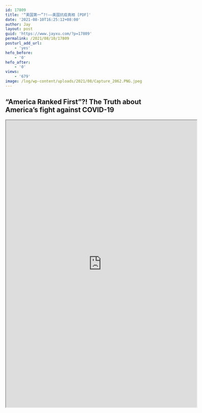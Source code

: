 ```yaml
---
id: 17809
title: '“美国第一”?!——美国抗疫真相 [PDF]'
date: '2021-08-10T16:25:12+08:00'
author: Jay
layout: post
guid: 'https://www.jayxu.com/?p=17809'
permalink: /2021/08/10/17809
posturl_add_url:
    - 'yes'
hefo_before:
    - '0'
hefo_after:
    - '0'
views:
    - '679'
image: /log/wp-content/uploads/2021/08/Capture_2062.PNG.jpeg
---
```


<!-- wp:heading -->
<h2><strong>“America Ranked First”?! The Truth about America’s fight against COVID-19</strong></h2>
<!-- /wp:heading -->

<!-- wp:algori-pdf-viewer/block-algori-pdf-viewer {"url":"https://www.jayxu.com/log/wp-content/uploads/2021/08/美国第一？美国抗疫真相（中英文版-）.pdf","height":900,"id":17810} -->
<div class="wp-block-algori-pdf-viewer-block-algori-pdf-viewer"><iframe class="wp-block-algori-pdf-viewer-block-algori-pdf-viewer-iframe" src="https://www.jayxu.com/wp-content/plugins/algori-pdf-viewer/dist/web/viewer.html?file=%2Flog%2Fwp-content%2Fuploads%2F2021%2F08%2F%E7%BE%8E%E5%9B%BD%E7%AC%AC%E4%B8%80%EF%BC%9F%E7%BE%8E%E5%9B%BD%E6%8A%97%E7%96%AB%E7%9C%9F%E7%9B%B8%EF%BC%88%E4%B8%AD%E8%8B%B1%E6%96%87%E7%89%88-%EF%BC%89.pdf" style="width:600px;height:900px"></iframe></div>
<!-- /wp:algori-pdf-viewer/block-algori-pdf-viewer -->